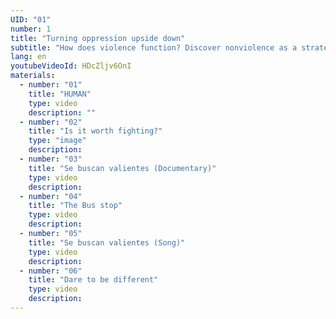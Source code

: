 ```yaml
---
UID: "01"
number: 1
title: "Turning oppression upside down"
subtitle: "How does violence function? Discover nonviolence as a strategy for deconstructing and transforming conflicts."
lang: en
youtubeVideoId: HDcZljv6OnI
materials:
  - number: "01"
    title: "HUMAN"
    type: video
    description: ""
  - number: "02"
    title: "Is it worth fighting?"
    type: "image"
    description:
  - number: "03"
    title: "Se buscan valientes (Documentary)"
    type: video
    description:
  - number: "04"
    title: "The Bus stop"
    type: video
    description:
  - number: "05"
    title: "Se buscan valientes (Song)"
    type: video
    description:
  - number: "06"
    title: "Dare to be different"
    type: video
    description:
---
```

